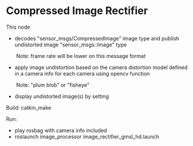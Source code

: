 # Compressed Image Rectifier
This node 

- decodes "sensor_msgs/CompressedImage" image type and publish undistorted image "sensor_msgs::Image" type 

  ​	Note: frame rate will be lower on this message format 

- apply image undistortion based on the camera distortion model defined in a camera info for each camera using opencv function

  ​	Note: "plum blob" or "fisheye" 

- display undistorted image(s) by setting  <arg name="imshow" default="true" />

Build: catkin_make

Run:

- play rosbag with camera info included
- roslaunch image_processor image_rectifier_gmsl_hd.launch